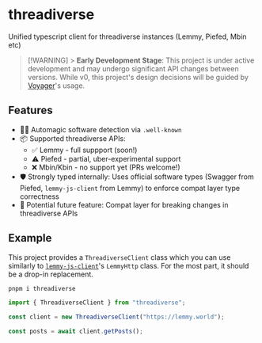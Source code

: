 # threadiverse

Unified typescript client for threadiverse instances (Lemmy, Piefed, Mbin etc)

> [!WARNING] > **Early Development Stage**: This project is under active development and may undergo significant API changes between versions. While v0, this project's design decisions will be guided by [Voyager](https://github.com/aeharding/voyager)'s usage.

## Features

- 🧙‍♂️ Automagic software detection via `.well-known`
- 📦 Supported threadiverse APIs:
  - ✅ Lemmy - full suppport (soon!)
  - ⚠️ Piefed - partial, uber-experimental support
  - ❌ Mbin/Kbin - no support yet (PRs welcome!)
- 🛡️ Strongly typed internally: Uses official software types (Swagger from Piefed, `lemmy-js-client` from Lemmy) to enforce compat layer type correctness
- 💭 Potential future feature: Compat layer for breaking changes in threadiverse APIs

## Example

This project provides a `ThreadiverseClient` class which you can use similarly to [`lemmy-js-client`](https://github.com/LemmyNet/lemmy-js-client)'s `LemmyHttp` class. For the most part, it should be a drop-in replacement.

```sh
pnpm i threadiverse
```

```ts
import { ThreadiverseClient } from "threadiverse";

const client = new ThreadiverseClient("https://lemmy.world");

const posts = await client.getPosts();
```
